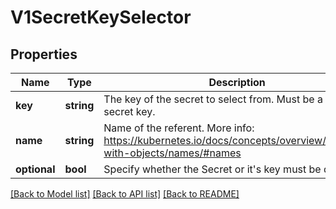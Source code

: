 # V1SecretKeySelector

## Properties
Name | Type | Description | Notes
------------ | ------------- | ------------- | -------------
**key** | **string** | The key of the secret to select from.  Must be a valid secret key. | 
**name** | **string** | Name of the referent. More info: https://kubernetes.io/docs/concepts/overview/working-with-objects/names/#names | [optional] 
**optional** | **bool** | Specify whether the Secret or it&#39;s key must be defined | [optional] 

[[Back to Model list]](../README.md#documentation-for-models) [[Back to API list]](../README.md#documentation-for-api-endpoints) [[Back to README]](../README.md)


